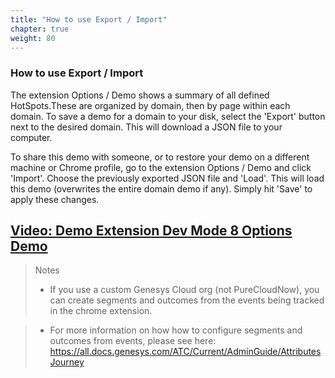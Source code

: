 ```yaml
---
title: "How to use Export / Import"
chapter: true
weight: 80
---
```


### How to use Export / Import
The extension Options / Demo shows a summary of all defined HotSpots.These are organized by domain, then by page within each domain.
To save a demo for a domain to your disk, select the 'Export' button next to the desired domain. This will download a JSON file to your computer.

To share this demo with someone, or to restore your demo on a different machine or Chrome profile, go to the extension Options / Demo and click 'Import'. Choose the previously exported JSON file and 'Load'. This will load this demo (overwrites the entire domain demo if any). Simply hit 'Save' to apply these changes.


## [Video: Demo Extension Dev Mode 8 Options Demo](https://youtu.be/q8ZT3GUDYSQ)


>Notes
>- If you use a custom Genesys Cloud org (not PureCloudNow), you can create segments and outcomes from the events being tracked in the chrome extension.

>- For more information on how how to configure segments and outcomes from events,  please see here: https://all.docs.genesys.com/ATC/Current/AdminGuide/AttributesJourney 
